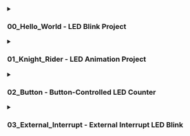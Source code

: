 <details>
<summary> <h3> 00_Hello_World - LED Blink Project </h3></summary>
  
This project demonstrates how to toggle a green LED connected to a GPIO pin using STM32 HAL functions with the STM32CubeIDE development environment. The LED blinks with a 500 ms delay interval.

## 🛠️ Hardware

- **Development Board:** STM32 Nucleo-F446RE
- **Microcontroller:** STM32F446RE (ARM Cortex-M4)
- **LED Pin:** Custom GPIO (e.g., `green_led_Pin` on `GPIOA`)
- **Power Supply:** USB connection

## 💻 Development Environment

- **IDE:** STM32CubeIDE
- **Toolchain:** STM32 HAL (Hardware Abstraction Layer)
- **Language:** C

## ⚙️ Functionality

The LED is toggled on and off every 500 milliseconds in the main loop.

```c
HAL_GPIO_WritePin(green_led_GPIO_Port, green_led_Pin, GPIO_PIN_SET);
HAL_Delay(500);
HAL_GPIO_WritePin(green_led_GPIO_Port, green_led_Pin, GPIO_PIN_RESET);
HAL_Delay(500);

```
## 🔌 GPIO Configuration

![image](https://github.com/user-attachments/assets/2d9db08e-9321-4f3e-aee0-1a1410f5cf48)

The pin is configured as:
```c
GPIO_InitStruct.Pin = green_led_Pin;
GPIO_InitStruct.Mode = GPIO_MODE_OUTPUT_PP;
GPIO_InitStruct.Pull = GPIO_NOPULL;
GPIO_InitStruct.Speed = GPIO_SPEED_FREQ_MEDIUM;
HAL_GPIO_Init(green_led_GPIO_Port, &GPIO_InitStruct);
```

</details>

<details>
  <summary><h3> 01_Knight_Rider - LED Animation Project</h3></summary>

  This project demonstrates how to control multiple LEDs connected to GPIO pins on an STM32 Nucleo-F446RE board using STM32 HAL. The LEDs blink in a forward and backward sequence, creating a simple "running light" or "bouncing" LED animation.

## 🛠️ Hardware

- **Development Board:** STM32 Nucleo-F446RE  
- **LEDs:** 4 LEDs connected to GPIOA (Red, Green, Yellow, Blue)  
- **Power Supply:** USB connection

## 💻 Development Environment

- **IDE:** STM32CubeIDE  
- **Toolchain:** STM32 HAL  
- **Language:** C

## ⚙️ Functionality

This code toggles 4 LEDs in the following sequence:
- Forward: Yellow → Blue → Green → Red  
- Backward: Green → Blue  

Each LED lights up for 200 milliseconds before turning off and moving to the next in the sequence. This creates a simple back-and-forth animation pattern.

## 🔁 LED Sequence Logic

```c
for (i = 0; i < 4; i++) {
    HAL_GPIO_WritePin(LED_PORT, leds[i], 1);
    HAL_Delay(200);
    HAL_GPIO_WritePin(LED_PORT, leds[i], 0);
}

for (i = 2; i > 0; i--) {
    HAL_GPIO_WritePin(LED_PORT, leds[i], 1);
    HAL_Delay(200);
    HAL_GPIO_WritePin(LED_PORT, leds[i], 0);
}
```

## 🔌 GPIO Configuration

![image](https://github.com/user-attachments/assets/eb5e7de0-5b05-4353-84e9-e546778ca476)

| LED Color | Pin Macro        | Port  |
| --------- | ---------------- | ----- |
| Red       | `red_led_Pin`    | GPIOA |
| Green     | `green_led_Pin`  | GPIOA |
| Yellow    | `yellow_led_Pin` | GPIOA |
| Blue      | `blue_led_Pin`   | GPIOA |

These pins are initialized as push-pull output without pull-up or pull-down resistors.

```c
GPIO_InitStruct.Pin = red_led_Pin | green_led_Pin | yellow_led_Pin | blue_led_Pin;
GPIO_InitStruct.Mode = GPIO_MODE_OUTPUT_PP;
GPIO_InitStruct.Pull = GPIO_NOPULL;
GPIO_InitStruct.Speed = GPIO_SPEED_FREQ_MEDIUM;
HAL_GPIO_Init(GPIOA, &GPIO_InitStruct);
```

</details>

<details>
  <summary><h3> 02_Button - Button-Controlled LED Counter </h3></summary>

  This STM32CubeIDE project demonstrates how to use a push button to increment a counter and control multiple LEDs connected to GPIO pins on the STM32 Nucleo-F446RE board. The number of active LEDs increases with each button press, cycling through four stages.

## 🛠️ Hardware

- **Board:** STM32 Nucleo-F446RE  
- **Microcontroller:** STM32F446RE (ARM Cortex-M4)  
- **Input:** 1 Push Button (Pull-up enabled)  
- **Output:** 4 LEDs (connected to GPIOA pins PA6, PA7, PA9, PA8)  
- **Status LED:** `green_led_Pin` for button press indication

## 💻 Development Environment

- **IDE:** STM32CubeIDE  
- **Toolchain:** STM32 HAL (Hardware Abstraction Layer)  
- **Language:** C

## ⚙️ Functionality

- The program monitors a button connected to a GPIO pin (`button_Pin`) with pull-up enabled.
- When the button is pressed (logic low), a counter (`buttonCounter`) is incremented.
- The green LED is turned ON while the button is pressed.
- Based on the modulo of the counter (`buttonCounter % 4`), a set number of LEDs are turned ON:
  - 0 → 1 LED ON (PA6)
  - 1 → 2 LEDs ON (PA6, PA7)
  - 2 → 3 LEDs ON (PA6, PA7, PA9)
  - 3 → 4 LEDs ON (PA6, PA7, PA9, PA8)
- After 4 presses, the counter resets to the beginning of the cycle.

### 🔁 LED Sequence Logic (simplified)

```c
if (buttonCounter % 4 == 0) {
  LED1 = ON
} else if (buttonCounter % 4 == 1) {
  LED1, LED2 = ON
} else if (buttonCounter % 4 == 2) {
  LED1, LED2, LED3 = ON
} else if (buttonCounter % 4 == 3) {
  LED1, LED2, LED3, LED4 = ON
}
```

## 🔌 Pin Configuration

![image](https://github.com/user-attachments/assets/2b4b777b-ea3d-4060-8b54-da1cbcc4d326)

| Purpose      | GPIO Pin                    |
| ------------ | --------------------------- |
| Button Input | `button_Pin` (with pull-up) |
| Status LED   | `green_led_Pin` (GPIOA)     |
| Output LEDs  | `PA6`, `PA7`, `PA9`, `PA8`  |

These pins are configured as follows:

Input (button): `GPIO_MODE_INPUT`, `GPIO_PULLUP`

Output (LEDs): `GPIO_MODE_OUTPUT_PP`, `GPIO_NOPULL`, `MEDIUM` speed

</details>

<details>
  <summary> <h3> 03_External_Interrupt - External Interrupt LED Blink</h3></summary>

  This STM32CubeIDE project demonstrates the use of external interrupts (EXTI) on the STM32 Nucleo-F446RE board. A user button triggers an interrupt that causes a faster LED blinking sequence in addition to the default blinking pattern.

## 🛠️ Hardware

- **Board:** STM32 Nucleo-F446RE  
- **Microcontroller:** STM32F446RE (ARM Cortex-M4)  
- **Input:** Push Button connected to `PC13` (default user button)  
- **Output:** LED connected to custom GPIO pin (`led_Pin`)  

## 💻 Development Environment

- **IDE:** STM32CubeIDE  
- **Toolchain:** STM32 HAL  
- **Language:** C

## ⚙️ Functionality

- The LED toggles every 500 ms by default.
- When the user presses the button (attached to `PC13`), an **external interrupt (EXTI)** is triggered.
- The interrupt sets a flag `interruptFlag`.
- In the next loop cycle, the LED blinks **rapidly 5 times** (100 ms interval) as a response to the interrupt.

### 🔁 LED Blink Logic

```c
// Default blink every 500 ms
HAL_GPIO_TogglePin(led_GPIO_Port, led_Pin);
HAL_Delay(500);

// On interrupt
if (interruptFlag) {
    interruptFlag = 0;
    for (int i = 0; i < 5; i++) {
        HAL_GPIO_TogglePin(led_GPIO_Port, led_Pin);
        HAL_Delay(100);
    }
}
```

## ⏱️ External Interrupt Setup
Button Pin: `buton_Pin` mapped to `PC13`

Trigger: Rising edge (`GPIO_MODE_IT_RISING`)

Pull Configuration: Pull-up enabled (`GPIO_PULLUP`)

Interrupt Handler: `HAL_GPIO_EXTI_Callback()`

```c
void HAL_GPIO_EXTI_Callback(uint16_t GPIO_Pin) {
    if (GPIO_Pin == GPIO_PIN_13) {
        interruptFlag = 1;
    }
}
```

## 🔌 Pin Configuration

![image](https://github.com/user-attachments/assets/df0388df-9cbb-4182-8433-941425fa8412)

| Purpose      | Pin       | Mode                   |
| ------------ | --------- | ---------------------- |
| LED Output   | `led_Pin` | GPIO\_MODE\_OUTPUT\_PP |
| Button Input | `PC13`    | GPIO\_MODE\_IT\_RISING |


</details>

